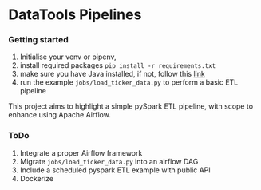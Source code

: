 # DataTools Pipelines

### Getting started
1. Initialise your venv or pipenv, 
2. install required packages `pip install -r requirements.txt`
3. make sure you have Java installed, if not, follow this [link](https://towardsdatascience.com/how-to-get-started-with-pyspark-1adc142456ec)
4. run the example `jobs/load_ticker_data.py` to perform a basic ETL pipeline

This project aims to highlight a simple pySpark ETL pipeline, with scope to enhance using Apache Airflow.

### ToDo
1. Integrate a proper Airflow framework
2. Migrate `jobs/load_ticker_data.py` into an airflow DAG
3. Include a scheduled pyspark ETL example with public API
4. Dockerize